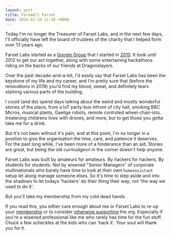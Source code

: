 ```yaml
---
layout: post
title: Farewell Farset
date: 2024-02-28 11:38 +0000
---
```

Today I'm no longer the Treasurer of Farset Labs, and in the next few days, I'll officially have left the board of trustees of the charity that I helped form over 13 years ago.

Farset Labs started as a [Google Group](https://groups.google.com/g/belfast-hackspace-working-group/c/KJw3A8uAdXA) that I started in [2010](/2010/07/belfast_hackerspac). It took until 2012 to get our act together, along with some entertaining hackathons riding on the backs of our friends at Dragonslayers. 

Over the past decade-and-a-bit, I'd easily say that Farset Labs has been the keystone of my life and my career, and I'm pretty sure that (before the renovations in 2019) you'd find my blood, sweat, and definitely tears staining various parts of the building. 

I could (and do) spend days talking about the weird and mostly wonderful stories of the place, from a IoT party-bus infront of city hall, smoking BBC Micros, musical plants, Gaeilge robots, remote controled wheel-chair-iots, treatening childrens lives with drones, and more, but to get those you gotta take me for a drink. 

But it's not been without it's pain, and at this point, I'm no longer in a position to give the organisation the time, care, and patience it deserves. For the past long while, I've been more of a hinderance than an aid. Stories are great, but being the old curmudgeon in the corner doesn't help anyone. 

Farset Labs was built by amateurs for amateurs. By hackers for hackers. By students for students. Not by wisened "Senior Managers" of corporate multinationals who barely have time to look at their own `homeassistant` setup let along manage someone elses. So it's time to step aside and into the shadows to let todays 'hackers' do their thing their way; not 'the way we used to do it'.

But you'll take my membership from my cold dead hands. 

If you read this, you either care enough about me or Farset Labs to re-up your [membership](https://www.farsetlabs.org.uk/membership/) or to consider [otherwise supporting](https://www.farsetlabs.org.uk/support/donate/) the org. Especially if you're a wisened professional like me who rarely has time for the fun stuff. Chuck a few scheckles at the kids who can 'hack it'. Your soul will thank you for it. 